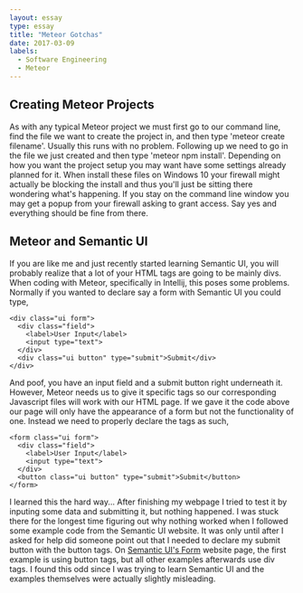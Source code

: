 ```yaml
---
layout: essay
type: essay
title: "Meteor Gotchas"
date: 2017-03-09
labels:
  - Software Engineering
  - Meteor
---
```


## Creating Meteor Projects

As with any typical Meteor project we must first go to our command line, find the file we want to create the project in, and then type 'meteor create filename'. Usually this runs with no problem. Following up we need to go in the file we just created and then type 'meteor npm install'. Depending on how you want the project setup you may want have some settings already planned for it. When install these files on Windows 10 your firewall might actually be blocking the install and thus you'll just be sitting there wondering what's happening. If you stay on the command line window you may get a popup from your firewall asking to grant access. Say yes and everything should be fine from there.

## Meteor and Semantic UI

If you are like me and just recently started learning Semantic UI, you will probably realize that a lot of your HTML tags are going to be mainly divs. When coding with Meteor, specifically in Intellij, this poses some problems. Normally if you wanted to declare say a form with Semantic UI you could type,

```
<div class="ui form">
  <div class="field">
    <label>User Input</label>
    <input type="text">
  </div>
  <div class="ui button" type="submit">Submit</div>
</div>
```

And poof, you have an input field and a submit button right underneath it. However, Meteor needs us to give it specific tags so our corresponding Javascript files will work with our HTML page. If we gave it the code above our page will only have the appearance of a form but not the functionality of one. Instead we need to properly declare the tags as such,

```
<form class="ui form">
  <div class="field">
    <label>User Input</label>
    <input type="text">
  </div>
  <button class="ui button" type="submit">Submit</button>
</form>
```

I learned this the hard way... After finishing my webpage I tried to test it by inputing some data and submitting it, but nothing happened. I was stuck there for the longest time figuring out why nothing worked when I followed some example code from the Semantic UI website. It was only until after I asked for help did someone point out that I needed to declare my submit button with the button tags. On <a href="http://semantic-ui.com/collections/form.html">Semantic UI's Form</a> website page, the first example is using button tags, but all other examples afterwards use div tags. I found this odd since I was trying to learn Semantic UI and the examples themselves were actually slightly misleading.